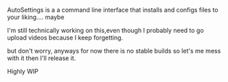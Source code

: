 AutoSettings is a a command line interface that installs and configs files to your liking.... maybe

I'm still technically working on this,even though I probably need to go upload videos because I keep forgetting.

but don't worry, anyways for now there is no stable builds so let's me mess with it then I'll release it. 

Highly WIP
